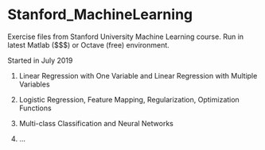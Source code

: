 # Stanford_MachineLearning
 Exercise files from Stanford University Machine Learning course. Run in latest Matlab ($$$) or Octave (free) environment.
 
 Started in July 2019
 
 1. Linear Regression with One Variable and Linear Regression with Multiple Variables
 
 2. Logistic Regression, Feature Mapping, Regularization, Optimization Functions
 
 3. Multi-class Classification and Neural Networks
 
 4. ...
